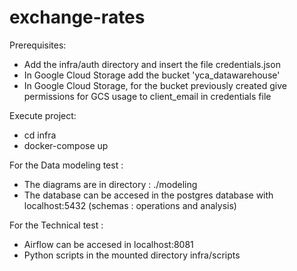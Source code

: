 # exchange-rates

Prerequisites:
- Add the infra/auth directory and insert the file credentials.json
- In Google Cloud Storage add the bucket 'yca_datawarehouse'
- In Google Cloud Storage, for the bucket previously created give permissions for GCS usage to client_email in credentials file 

Execute project:
- cd infra
- docker-compose up

For the Data modeling test :
- The diagrams are in directory : ./modeling
- The database can be accesed in the postgres database with localhost:5432 (schemas : operations and analysis)

For the Technical test :
- Airflow can be accesed in localhost:8081
- Python scripts in the mounted directory infra/scripts
